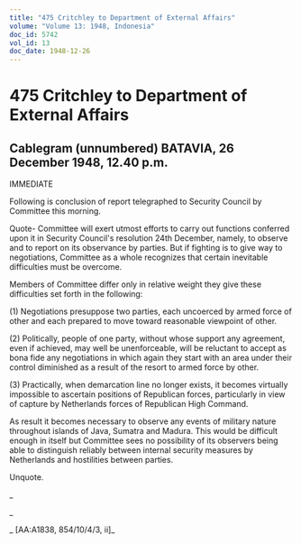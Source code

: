 ```yaml
---
title: "475 Critchley to Department of External Affairs"
volume: "Volume 13: 1948, Indonesia"
doc_id: 5742
vol_id: 13
doc_date: 1948-12-26
---
```


# 475 Critchley to Department of External Affairs

## Cablegram (unnumbered) BATAVIA, 26 December 1948, 12.40 p.m.

IMMEDIATE

Following is conclusion of report telegraphed to Security Council by Committee this morning.

Quote- Committee will exert utmost efforts to carry out functions conferred upon it in Security Council's resolution 24th December, namely, to observe and to report on its observance by parties. But if fighting is to give way to negotiations, Committee as a whole recognizes that certain inevitable difficulties must be overcome.

Members of Committee differ only in relative weight they give these difficulties set forth in the following:

(1) Negotiations presuppose two parties, each uncoerced by armed force of other and each prepared to move toward reasonable viewpoint of other.

(2) Politically, people of one party, without whose support any agreement, even if achieved, may well be unenforceable, will be reluctant to accept as bona fide any negotiations in which again they start with an area under their control diminished as a result of the resort to armed force by other.

(3) Practically, when demarcation line no longer exists, it becomes virtually impossible to ascertain positions of Republican forces, particularly in view of capture by Netherlands forces of Republican High Command.

As result it becomes necessary to observe any events of military nature throughout islands of Java, Sumatra and Madura. This would be difficult enough in itself but Committee sees no possibility of its observers being able to distinguish reliably between internal security measures by Netherlands and hostilities between parties.

Unquote.

_

_

_ [AA:A1838, 854/10/4/3, ii]_
